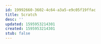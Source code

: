 ```yaml
---
id: 19992660-3602-4c64-a3a5-e9c05f19ffac
title: Scratch
desc: ''
updated: 1595953214301
created: 1595953214301
stub: false
---
```


